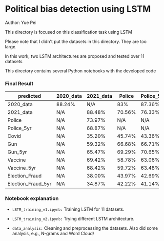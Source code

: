 # Political bias detection using LSTM

Author: Yue Pei

This directory is focused on this classification task using LSTM

Please note that I didn't put the datasets in this directory. They are too large.

In this work, two LSTM architectures are proposed and tested over 11 datasets

This directory contains several Python notebooks with the developed code 

### Final Result 

| predicted          | 2020_data | 2021_data | Police | Police_5yr | Covid  | Gun    | Gun_5yr | Vaccine | Vaccine_5yr | Election_Fraud | Election_Fraud_5yr |
| ------------------ | --------- | --------- | ------ | ---------- | ------ | ------ | ------- | ------- | ----------- | -------------- | ------------------ |
| 2020_data          | 88.24%    | N/A       | 83%    | 87.36%     | 91.66% | 80.73% | 86.30%  | 92%     | 92%         | 90%            | 90.67%             |
| 2021_data          | N/A       | 88.48%    | 70.56% | 76.33%     | 94%    | 59.01% | 65%     | 92%     | 93%         | 89%            | 89.87%             |
| Police             | N/A       | 73.97%    | N/A    | N/A        | 76.38% | 77.00% | 79%     | 79%     | 80%         | 82%            | 81.58%             |
| Police_5yr         | N/A       | 68.87%    | N/A    | N/A        | 83.33% | 73.52% | 76.67%  | 76%     | 76%         | 80%            | 80%                |
| Covid              | N/A       | 35.20%    | 45.74% | 43.36%     | N/A    | 55.38% | 54.12%  | 43%     | 43%         | 58%            | 58%                |
| Gun                | N/A       | 59.32%    | 66.68% | 66.71%     | 68.05% | N/A    | N/A     | 67%     | 67%         | 69%            | 69%                |
| Gun_5yr            | N/A       | 65.47%    | 69.29% | 70.65%     | 70.83% | N/A    | N/A     | 73%     | 73%         | 71%            | 71%                |
| Vaccine            | N/A       | 69.42%    | 58.78% | 63.06%     | 86.11% | 56.94% | 62.07%  | N/A     | N/A         | 75%            | 75%                |
| Vaccine_5yr        | N/A       | 68.42%    | 59.72% | 63.48%     | 73.61% | 60%    | 65.31%  | N/A     | N/A         | 75%            | 75.48%             |
| Election_Fraud     | N/A       | 38.00%    | 43.97% | 42.69%     | 47.22% | 50.86% | 50.39%  | 45%     | 45%         | N/A            | N/A                |
| Election_Fraud_5yr | N/A       | 34.87%    | 42.22% | 41.14%     | 37.50% | 49.36% | 48.79%  | 42%     | 41.88%      | N/A            | N/A                |

### Notebook explanation

* `LSTM_training_v1.ipynb:` Training LSTM for 11 datasets.

* `LSTM_training_v2.ipynb:` Trying different LSTM architecture.

* `data_analysis:` Cleaning and preprocessing the datasets. Also did some analysis, e.g., N-grams and Word Cloud/

  

